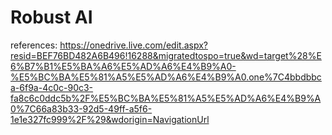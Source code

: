 # Robust AI
references: https://onedrive.live.com/edit.aspx?resid=BEF76BD482A6B496!16288&migratedtospo=true&wd=target%28%E6%B7%B1%E5%BA%A6%E5%AD%A6%E4%B9%A0-%E5%BC%BA%E5%81%A5%E5%AD%A6%E4%B9%A0.one%7C4bbdbbca-6f9a-4c0c-90c3-fa8c6c0ddc5b%2F%E5%BC%BA%E5%81%A5%E5%AD%A6%E4%B9%A0%7C66a83b33-92d5-49ff-a5f6-1e1e327fc999%2F%29&wdorigin=NavigationUrl